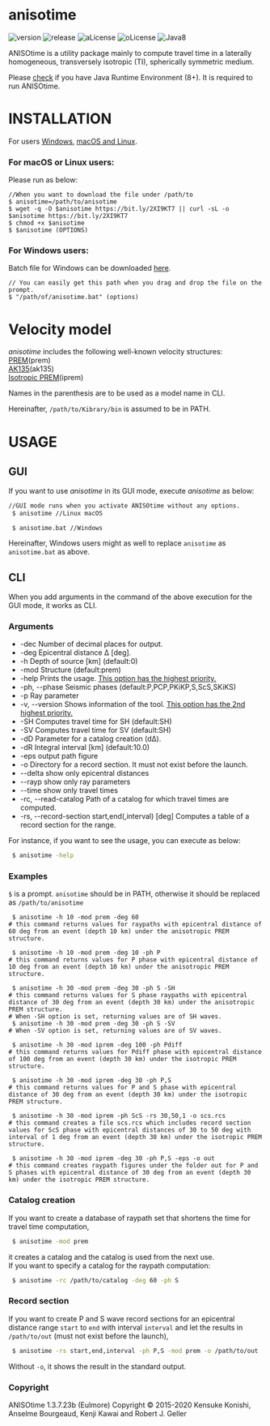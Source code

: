# anisotime


![version](https://img.shields.io/badge/version-1.3.7-yellow.svg)
![release](https://img.shields.io/badge/release-Eulmore-yellow.svg)
![aLicense](https://img.shields.io/badge/license-Apache--2-blue.svg?style=flat)
![oLicense](https://img.shields.io/badge/license-Oracle-blue.svg?style=flat)
![Java8](https://img.shields.io/badge/dependencies-JRE%208-brightgreen.svg)

ANISOtime is a utility package mainly to compute travel time in a laterally homogeneous,
transversely isotropic (TI), spherically symmetric medium.


Please [check](https://java.com/ja/download/installed8.jsp) if you have Java Runtime Environment (8+). 
It is required to run ANISOtime.

# INSTALLATION

For users [Windows](#for-windows-users), [macOS and Linux](#for-macos-or-linux-users).

### For macOS or Linux users:
 
Please run as below:

    //When you want to download the file under /path/to 
    $ anisotime=/path/to/anisotime
    $ wget -q -O $anisotime https://bit.ly/2XI9KT7 || curl -sL -o $anisotime https://bit.ly/2XI9KT7
    $ chmod +x $anisotime
    $ $anisotime (OPTIONS)

### For Windows users:

Batch file for Windows can be downloaded [here](https://bit.ly/2QUnqJr).

    // You can easily get this path when you drag and drop the file on the prompt.
    $ "/path/of/anisotime.bat" (options)

# Velocity model
*anisotime* includes the following well-known velocity structures:  
[PREM](http://ds.iris.edu/ds/products/emc-prem/)(prem)  
[AK135](http://ds.iris.edu/ds/products/emc-ak135-f/)(ak135)  
[Isotropic PREM](http://www.sciencedirect.com/science/article/pii/0031920181900467)(iprem)

Names in the parenthesis are to be used as a model name in CLI.

Hereinafter, ```/path/to/Kibrary/bin``` is assumed to be in PATH.

# USAGE
## GUI
If you want to use *anisotime* in its GUI mode, execute *anisotime* as below:
``` bash
//GUI mode runs when you activate ANISOtime without any options.
 $ anisotime //Linux macOS
```

```windows
 $ anisotime.bat //Windows
```

Hereinafter, Windows users might as well to replace ```anisotime``` as ```anisotime.bat``` as above.


## CLI
When you add arguments in the command of the above execution for the GUI mode,
it works as CLI.

### Arguments
* -dec <arg> Number of decimal places for output.
* -deg <arg> Epicentral distance &Delta; [deg].
* -h <arg>   Depth of source [km] (default:0)
* -mod <arg> Structure (default:prem)
* -help Prints the usage. <u>This option has the highest priority.</u>
* -ph, --phase <arg> Seismic phases (default:P,PCP,PKiKP,S,ScS,SKiKS)
* -p <arg> Ray parameter
* -v, --version Shows information of the tool. <u>This option has the 2nd highest priority.</u>
* -SH Computes travel time for SH (default:SH)
* -SV Computes travel time for SV (default:SH)
* -dD <arg> Parameter for a catalog creation (dΔ).
* -dR <arg> Integral interval [km] (default:10.0)
* -eps  output path figure
* -o <arg> Directory for a record section. It must not exist before the launch.
* --delta  show only epicentral distances
* --rayp   show only ray parameters
* --time     show only travel times
* -rc, --read-catalog <arg> Path of a catalog for which travel times are computed.
* -rs, --record-section <arg>   start,end(,interval) [deg] Computes a table of a record section for the range.

  

For instance, if you want to see the usage, you can execute as below:
``` bash
 $ anisotime -help
```

### Examples

```$``` is a prompt. ```anisotime``` should be in PATH, otherwise it should be replaced as ```/path/to/anisotime```
```
 $ anisotime -h 10 -mod prem -deg 60 
# this command returns values for raypaths with epicentral distance of 60 deg from an event (depth 10 km) under the anisotropic PREM structure.
```

```
 $ anisotime -h 10 -mod prem -deg 10 -ph P 
# this command returns values for P phase with epicentral distance of 10 deg from an event (depth 10 km) under the anisotropic PREM structure.
```

```
 $ anisotime -h 30 -mod prem -deg 30 -ph S -SH 
# this command returns values for S phase raypaths with epicentral distance of 30 deg from an event (depth 30 km) under the anisotropic PREM structure. 
# When -SH option is set, returning values are of SH waves.
 $ anisotime -h 30 -mod prem -deg 30 -ph S -SV 
# When -SV option is set, returning values are of SV waves.
```

```
 $ anisotime -h 30 -mod iprem -deg 100 -ph Pdiff 
# this command returns values for Pdiff phase with epicentral distance of 100 deg from an event (depth 30 km) under the isotropic PREM structure.  
```

```
 $ anisotime -h 30 -mod iprem -deg 30 -ph P,S 
# this command returns values for P and S phase with epicentral distance of 30 deg from an event (depth 30 km) under the isotropic PREM structure.
```

```
 $ anisotime -h 30 -mod iprem -ph ScS -rs 30,50,1 -o scs.rcs 
# this command creates a file scs.rcs which includes record section values for ScS phase with epicentral distances of 30 to 50 deg with interval of 1 deg from an event (depth 30 km) under the isotropic PREM structure.
```

```
 $ anisotime -h 30 -mod iprem -deg 30 -ph P,S -eps -o out 
# this command creates raypath figures under the folder out for P and S phases with epicentral distance of 30 deg from an event (depth 30 km) under the isotropic PREM structure.
```
  




### Catalog creation
If you want to create a database of raypath set that shortens the time for travel time computation,
``` bash
 $ anisotime -mod prem
```
it creates a catalog and the catalog is used from the next use.  
If you want to specify a catalog for the raypath computation:
``` bash
 $ anisotime -rc /path/to/catalog -deg 60 -ph S
```

### Record section
If you want to create P and S wave record sections for an epicentral distance range ```start``` to ```end``` with interval ```interval``` and let the results in ```/path/to/out``` (must not exist before the launch),
```bash
 $ anisotime -rs start,end,interval -ph P,S -mod prem -o /path/to/out
```
Without ```-o```, it shows the result in the standard output.


### Copyright
ANISOtime 1.3.7.23b (Eulmore) Copyright © 2015-2020 Kensuke Konishi, Anselme Bourgeaud, Kenji Kawai and Robert J. Geller 

 
